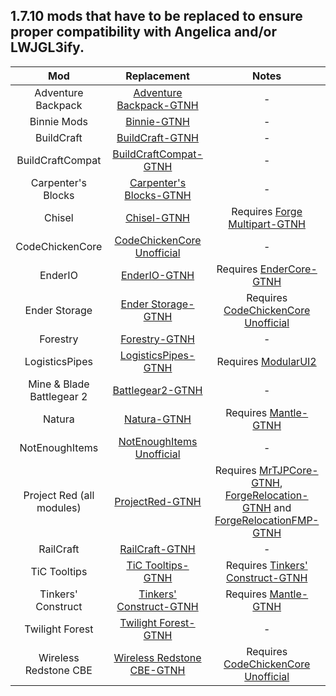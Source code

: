## 1.7.10 mods that have to be replaced to ensure proper compatibility with Angelica and/or LWJGL3ify.

| Mod | Replacement | Notes |
|:---:|:---:|:---:|
| Adventure Backpack | [Adventure Backpack-GTNH](https://github.com/GTNewHorizons/AdventureBackpack2/releases) | - |
| Binnie Mods | [Binnie-GTNH](https://github.com/GTNewHorizons/Binnie) | - |
| BuildCraft | [BuildCraft-GTNH](https://github.com/GTNewHorizons/BuildCraft/releases) | - |
| BuildCraftCompat | [BuildCraftCompat-GTNH](https://github.com/GTNewHorizons/BuildCraftCompat/releases) | - |
| Carpenter's Blocks | [Carpenter's Blocks-GTNH](https://github.com/GTNewHorizons/CarpentersBlocks/releases) | - |
| Chisel | [Chisel-GTNH](https://github.com/GTNewHorizons/Chisel/releases) | Requires [Forge Multipart-GTNH](https://github.com/GTNewHorizons/ForgeMultipart/releases)
| CodeChickenCore | [CodeChickenCore Unofficial](https://www.curseforge.com/minecraft/mc-mods/codechickencore-unofficial/files/all?page=1&pageSize=20) | - |
| EnderIO | [EnderIO-GTNH](https://github.com/GTNewHorizons/EnderIO/releases) | Requires [EnderCore-GTNH](https://github.com/GTNewHorizons/EnderCore/releases) |
| Ender Storage | [Ender Storage-GTNH](https://github.com/GTNewHorizons/EnderStorage/releases) | Requires [CodeChickenCore Unofficial](https://www.curseforge.com/minecraft/mc-mods/codechickencore-unofficial/files/all?page=1&pageSize=20) |
| Forestry | [Forestry-GTNH](https://github.com/GTNewHorizons/ForestryMC/releases) | - |
| LogisticsPipes | [LogisticsPipes-GTNH](https://github.com/GTNewHorizons/LogisticsPipes/releases) | Requires [ModularUI2](https://github.com/GTNewHorizons/ModularUI2/releases) |
| Mine & Blade Battlegear 2 | [Battlegear2-GTNH](https://github.com/GTNewHorizons/Battlegear2/releases) | - |
| Natura | [Natura-GTNH](https://github.com/GTNewHorizons/Natura/releases) | Requires [Mantle-GTNH](https://github.com/GTNewHorizons/Mantle/releases) |
| NotEnoughItems | [NotEnoughItems Unofficial](https://www.curseforge.com/minecraft/mc-mods/notenoughitems-gtnh/files/all?page=1&pageSize=20) | - |
| Project Red (all modules) | [ProjectRed-GTNH](https://github.com/GTNewHorizons/ProjectRed/releases) | Requires [MrTJPCore-GTNH](https://github.com/GTNewHorizons/MrTJPCore/releases), [ForgeRelocation-GTNH](https://github.com/GTNewHorizons/ForgeRelocation/releases) and [ForgeRelocationFMP-GTNH](https://github.com/GTNewHorizons/ForgeRelocationFMP/releases) |
| RailCraft | [RailCraft-GTNH](https://github.com/GTNewHorizons/Railcraft/releases) | - |
| TiC Tooltips | [TiC Tooltips-GTNH](https://github.com/GTNewHorizons/TiC-Tooltips/releases) | Requires [Tinkers' Construct-GTNH](https://github.com/GTNewHorizons/TinkersConstruct/releases) |
| Tinkers' Construct | [Tinkers' Construct-GTNH](https://github.com/GTNewHorizons/TinkersConstruct/releases) | Requires [Mantle-GTNH](https://github.com/GTNewHorizons/Mantle/releases) |
| Twilight Forest | [Twilight Forest-GTNH](https://github.com/GTNewHorizons/twilightforest/releases) | - |
| Wireless Redstone CBE | [Wireless Redstone CBE-GTNH](https://github.com/GTNewHorizons/WirelessRedstone-CBE/releases) | Requires [CodeChickenCore Unofficial](https://www.curseforge.com/minecraft/mc-mods/codechickencore-unofficial/files/all?page=1&pageSize=20) |
